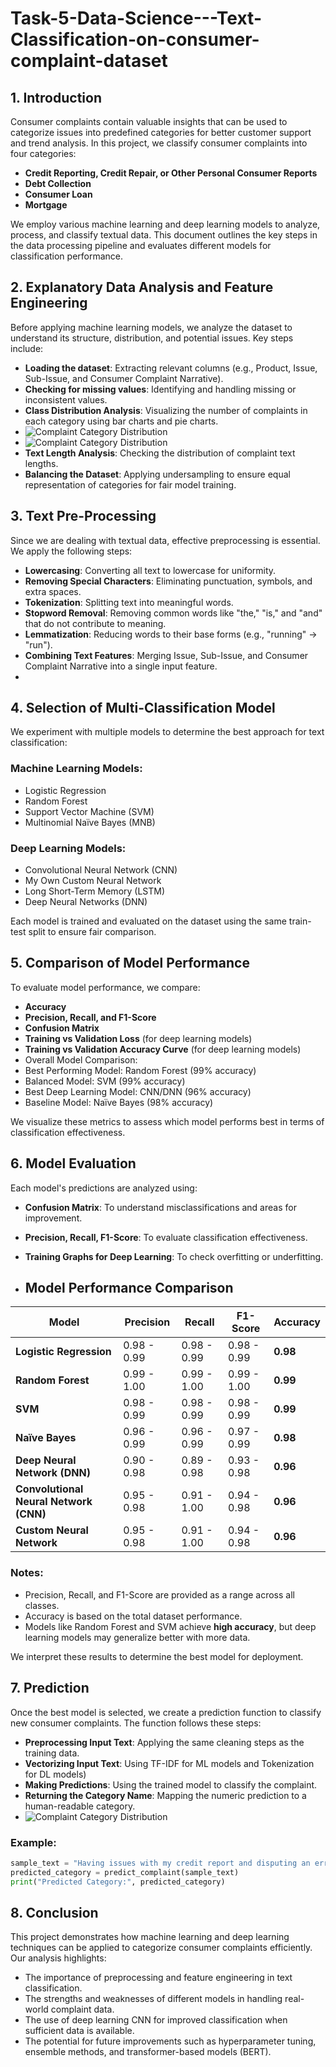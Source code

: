 # Task-5-Data-Science---Text-Classification-on-consumer-complaint-dataset


## 1. Introduction
Consumer complaints contain valuable insights that can be used to categorize issues into predefined categories for better customer support and trend analysis. In this project, we classify consumer complaints into four categories:

- **Credit Reporting, Credit Repair, or Other Personal Consumer Reports**
- **Debt Collection**
- **Consumer Loan**
- **Mortgage**

We employ various machine learning and deep learning models to analyze, process, and classify textual data. This document outlines the key steps in the data processing pipeline and evaluates different models for classification performance.

## 2. Explanatory Data Analysis and Feature Engineering
Before applying machine learning models, we analyze the dataset to understand its structure, distribution, and potential issues. Key steps include:

- **Loading the dataset**: Extracting relevant columns (e.g., Product, Issue, Sub-Issue, and Consumer Complaint Narrative).
- **Checking for missing values**: Identifying and handling missing or inconsistent values.
- **Class Distribution Analysis**: Visualizing the number of complaints in each category using bar charts and pie charts.
- ![Complaint Category Distribution](Image/Complaints_By_Product_Category.jpg)
- ![Complaint Category Distribution](Image/Balanced_Complaints_By_Product_Category.jpg)
- **Text Length Analysis**: Checking the distribution of complaint text lengths.
- **Balancing the Dataset**: Applying undersampling to ensure equal representation of categories for fair model training.

## 3. Text Pre-Processing
Since we are dealing with textual data, effective preprocessing is essential. We apply the following steps:

- **Lowercasing**: Converting all text to lowercase for uniformity.
- **Removing Special Characters**: Eliminating punctuation, symbols, and extra spaces.
- **Tokenization**: Splitting text into meaningful words.
- **Stopword Removal**: Removing common words like "the," "is," and "and" that do not contribute to meaning.
- **Lemmatization**: Reducing words to their base forms (e.g., "running" → "run").
- **Combining Text Features**: Merging Issue, Sub-Issue, and Consumer Complaint Narrative into a single input feature.
- 

  

## 4. Selection of Multi-Classification Model
We experiment with multiple models to determine the best approach for text classification:

### Machine Learning Models:
- Logistic Regression
- Random Forest
- Support Vector Machine (SVM)
- Multinomial Naïve Bayes (MNB)

### Deep Learning Models:
- Convolutional Neural Network (CNN)
- My Own Custom Neural Network
- Long Short-Term Memory (LSTM)
- Deep Neural Networks (DNN)

Each model is trained and evaluated on the dataset using the same train-test split to ensure fair comparison.

## 5. Comparison of Model Performance
To evaluate model performance, we compare:

- **Accuracy**
- **Precision, Recall, and F1-Score**
- **Confusion Matrix**
- **Training vs Validation Loss** (for deep learning models)
- **Training vs Validation Accuracy Curve** (for deep learning models)
- Overall Model Comparison:
- Best Performing Model: Random Forest (99% accuracy)
- Balanced Model: SVM (99% accuracy)
- Best Deep Learning Model: CNN/DNN (96% accuracy)
- Baseline Model: Naïve Bayes (98% accuracy)




We visualize these metrics to assess which model performs best in terms of classification effectiveness.

## 6. Model Evaluation
Each model's predictions are analyzed using:

- **Confusion Matrix**: To understand misclassifications and areas for improvement.
- **Precision, Recall, F1-Score**: To evaluate classification effectiveness.
- **Training Graphs for Deep Learning**: To check overfitting or underfitting.

- ## Model Performance Comparison

| Model                 | Precision | Recall | F1-Score | Accuracy |
|-----------------------|-----------|--------|----------|----------|
| **Logistic Regression** | 0.98 - 0.99 | 0.98 - 0.99 | 0.98 - 0.99 | **0.98** |
| **Random Forest**      | 0.99 - 1.00 | 0.99 - 1.00 | 0.99 - 1.00 | **0.99** |
| **SVM**               | 0.98 - 0.99 | 0.98 - 0.99 | 0.98 - 0.99 | **0.99** |
| **Naïve Bayes**       | 0.96 - 0.99 | 0.96 - 0.99 | 0.97 - 0.99 | **0.98** |
| **Deep Neural Network (DNN)** | 0.90 - 0.98 | 0.89 - 0.98 | 0.93 - 0.98 | **0.96** |
| **Convolutional Neural Network (CNN)** | 0.95 - 0.98 | 0.91 - 1.00 | 0.94 - 0.98 | **0.96** |
| **Custom Neural Network** | 0.95 - 0.98 | 0.91 - 1.00 | 0.94 - 0.98 | **0.96** |

### Notes:
- Precision, Recall, and F1-Score are provided as a range across all classes.
- Accuracy is based on the total dataset performance.
- Models like Random Forest and SVM achieve **high accuracy**, but deep learning models may generalize better with more data.


We interpret these results to determine the best model for deployment.

## 7. Prediction
Once the best model is selected, we create a prediction function to classify new consumer complaints. The function follows these steps:

- **Preprocessing Input Text**: Applying the same cleaning steps as the training data.
- **Vectorizing Input Text**: Using TF-IDF for ML models and Tokenization for DL models)
- **Making Predictions**: Using the trained model to classify the complaint.
- **Returning the Category Name**: Mapping the numeric prediction to a human-readable category.
-  ![Complaint Category Distribution](Image/Accuracy.jpg)

### Example:
```python
sample_text = "Having issues with my credit report and disputing an error"
predicted_category = predict_complaint(sample_text)
print("Predicted Category:", predicted_category)
```

## 8. Conclusion
This project demonstrates how machine learning and deep learning techniques can be applied to categorize consumer complaints efficiently. Our analysis highlights:

- The importance of preprocessing and feature engineering in text classification.
- The strengths and weaknesses of different models in handling real-world complaint data.
- The use of deep learning CNN for improved classification when sufficient data is available.
- The potential for future improvements such as hyperparameter tuning, ensemble methods, and transformer-based models (BERT).
